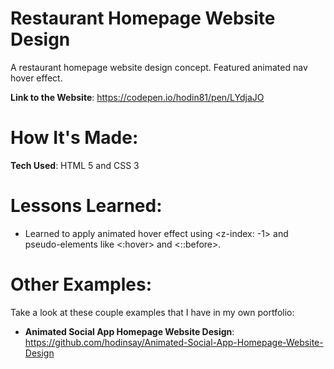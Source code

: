 # Restaurant Homepage Website Design

A restaurant homepage website design concept. Featured animated nav hover effect. 

**Link to the Website**: https://codepen.io/hodin81/pen/LYdjaJO

# How It's Made: 

**Tech Used**: HTML 5 and CSS 3

# Lessons Learned:

- Learned to apply animated hover effect using <z-index: -1> and pseudo-elements like <:hover> and <::before>.

# Other Examples: 

Take a look at these couple examples that I have in my own portfolio:

- **Animated Social App Homepage Website Design**: https://github.com/hodinsay/Animated-Social-App-Homepage-Website-Design
